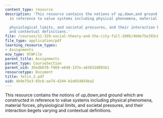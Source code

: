 ```yaml
---
content_type: resource
description: 'This resource contains the notions of up,down,and ground which are constructed
  in reference to value systems including physical phenomena, material forces,

  physiological limits, and societal pressures, and their interaction begets varying
  and contextual definitions.'
file: /courses/11-329-social-theory-and-the-city-fall-2005/4b9e75e393cbae74d244b1dd54854ba2_felix_2.pdf
file_type: application/pdf
learning_resource_types:
- Assignments
ocw_type: OCWFile
parent_title: Assignments
parent_type: CourseSection
parent_uid: 35edb678-f969-e648-137e-a636318891b1
resourcetype: Document
title: felix_2.pdf
uid: 4b9e75e3-93cb-ae74-d244-b1dd54854ba2
---
```

This resource contains the notions of up,down,and ground which are constructed in reference to value systems including physical phenomena, material forces,
physiological limits, and societal pressures, and their interaction begets varying and contextual definitions.

